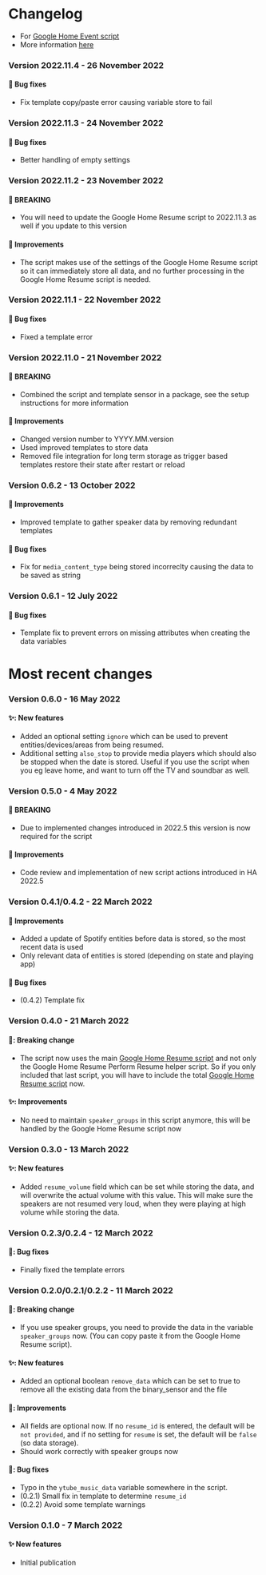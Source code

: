 # Changelog

* For [Google Home Event script](https://github.com/TheFes/HA-configuration/blob/main/include/integrations/packages/google_cast/google_home_event.yaml)
* More information [here](https://github.com/TheFes/HA-configuration/blob/main/include/integrations/packages/google_cast/docs/google_home_event.md)

### Version 2022.11.4 - 26 November 2022

#### :bug: Bug fixes

* Fix template copy/paste error causing variable store to fail

### Version 2022.11.3 - 24 November 2022

#### 🐛 Bug fixes

* Better handling of empty settings

### Version 2022.11.2 - 23 November 2022

#### 🔴 BREAKING

* You will need to update the Google Home Resume script to 2022.11.3 as well if you update to this version

#### 🌟 Improvements

* The script makes use of the settings of the Google Home Resume script so it can immediately store all data, and no further processing in the Google Home Resume script is needed.

### Version 2022.11.1 - 22 November 2022

#### 🐛 Bug fixes

* Fixed a template error

### Version 2022.11.0 - 21 November 2022

#### 🔴 BREAKING

* Combined the script and template sensor in a package, see the setup instructions for more information

#### 🌟 Improvements

* Changed version number to YYYY.MM.version
* Used improved templates to store data
* Removed file integration for long term storage as trigger based templates restore their state after restart or reload

### Version 0.6.2 - 13 October 2022

#### 🌟 Improvements

* Improved template to gather speaker data by removing redundant templates

#### 🐛 Bug fixes

* Fix for `media_content_type` being stored incorreclty causing the data to be saved as string

### Version 0.6.1 - 12 July 2022

#### 🐛 Bug fixes

* Template fix to prevent errors on missing attributes when creating the data variables

# Most recent changes

### Version 0.6.0 - 16 May 2022

#### ✨: New features

* Added an optional setting `ignore` which can be used to prevent entities/devices/areas from being resumed.
* Additional setting `also_stop` to provide media players which should also be stopped when the date is stored. Useful if you use the script when you eg leave home, and want to turn off the TV and soundbar as well.

### Version 0.5.0 - 4 May 2022

#### 🔴 BREAKING

* Due to implemented changes introduced in 2022.5 this version is now required for the script

#### 🌟 Improvements

* Code review and implementation of new script actions introduced in HA 2022.5

### Version 0.4.1/0.4.2 - 22 March 2022

#### 🌟 Improvements

* Added a update of Spotify entities before data is stored, so the most recent data is used
* Only relevant data of entities is stored (depending on state and playing app)

#### 🐛 Bug fixes

* (0.4.2) Template fix

### Version 0.4.0 - 21 March 2022

#### 🛑: Breaking change

* The script now uses the main [Google Home Resume script](https://community.home-assistant.io/t/script-to-resume-google-cast-devices-after-they-have-been-interrupted-by-any-action/383896) and not only the Google Home Resume Perform Resume helper script. So if you only included that last script, you will have to include the total [Google Home Resume script](https://community.home-assistant.io/t/script-to-resume-google-cast-devices-after-they-have-been-interrupted-by-any-action/383896) now.

#### ✨: Improvements

* No need to maintain `speaker_groups` in this script anymore, this will be handled by the Google Home Resume script now

### Version 0.3.0 - 13 March 2022

#### ✨: New features

* Added `resume_volume` field which can be set while storing the data, and will overwrite the actual volume with this value. This will make sure the speakers are not resumed very loud, when they were playing at high volume while storing the data.

### Version 0.2.3/0.2.4 - 12 March 2022

#### 🐛: Bug fixes

* Finally fixed the template errors

### Version 0.2.0/0.2.1/0.2.2 - 11 March 2022

#### 🛑: Breaking change

* If you use speaker groups, you need to provide the data in the variable `speaker_groups` now. (You can copy paste it from the Google Home Resume script).

#### ✨: New features

* Added an optional boolean `remove_data` which can be set to true to remove all the existing data from the binary_sensor and the file

#### 🌟: Improvements

* All fields are optional now. If no `resume_id` is entered, the default will be `not provided`, and if no setting for `resume` is set, the default will be `false` (so data storage).
* Should work correctly with speaker groups now

#### 🐛: Bug fixes

* Typo in the `ytube_music_data` variable somewhere in the script.
* (0.2.1) Small fix in template to determine `resume_id`
* (0.2.2) Avoid some template warnings

### Version 0.1.0 - 7 March 2022

#### ✨ New features

* Initial publication
